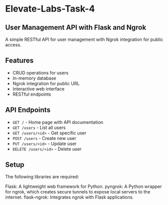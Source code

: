 # Elevate-Labs-Task-4

## User Management API with Flask and Ngrok

A simple RESTful API for user management with Ngrok integration for public access.

## Features
- CRUD operations for users
- In-memory database
- Ngrok integration for public URL
- Interactive web interface
- RESTful endpoints

## API Endpoints
- `GET /` - Home page with API documentation
- `GET /users` - List all users
- `GET /users/<id>` - Get specific user
- `POST /users` - Create new user
- `PUT /users/<id>` - Update user
- `DELETE /users/<id>` - Delete user

## Setup
The following libraries are required:

Flask: A lightweight web framework for Python.
pyngrok: A Python wrapper for ngrok, which creates secure tunnels to expose local servers to the internet.
flask-ngrok: Integrates ngrok with Flask applications.
